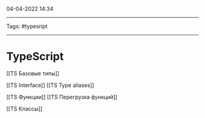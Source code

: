 04-04-2022
14:34
***
Tags: #typesript 
***
# TypeScript

[[TS Базовые типы]]

[[TS Interface]]
[[TS Type aliases]]

[[TS Функции]]
[[TS Перегрузка функций]]

[[TS Классы]]



